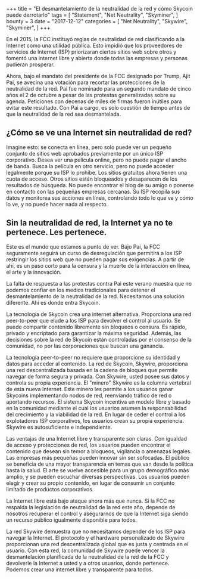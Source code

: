 +++
title = "El desmantelamiento de la neutralidad de la red y cómo Skycoin puede derrotarlo"
tags = [
    "Statement",
    "Net Neutrality",
    "Skyminer",
]
bounty = 3
date = "2017-12-12"
categories = [
    "Net Neutrality",
    "Skywire",
    "Skyminer",
]
+++

En el 2015, la FCC instituyó reglas de neutralidad de red clasificando a la Internet como una utilidad pública. Esto impidió que los proveedores de servicios de Internet (ISP) priorizaran ciertos sitios web sobre otros y fomentó una internet libre y abierta donde todas las empresas y personas pudieran prosperar.

Ahora, bajo el mandato del presidente de la FCC designado por Trump, Ajit Pai, se avecina una votación para recortar las protecciones de la neutralidad de la red. Pai fue nominado para un segundo mandato de cinco años el 2 de octubre a pesar de las protestas generalizadas sobre su agenda. Peticiones con decenas de miles de firmas fueron inútiles para evitar este resultado. Con Pai a cargo, es solo cuestión de tiempo antes de que la neutralidad de la red sea desmantelada.

## ¿Cómo se ve una Internet sin neutralidad de red?

Imagine esto: se conecta en línea, pero solo puede ver un pequeño conjunto de sitios web aprobados previamente por un único ISP corporativo. Desea ver una película online, pero no puede pagar el ancho de banda. Busca la película en otro servicio, pero no puede acceder legalmente porque su ISP lo prohíbe. Los sitios gratuitos ahora tienen una cuota de acceso. Otros sitios están bloqueados y desaparecen de los resultados de búsqueda. No puede encontrar el blog de su amigo o ponerse en contacto con las pequeñas empresas cercanas. Su ISP recopila sus datos y monitorea sus acciones en línea, controlando todo lo que ve y cómo lo ve, y no puede hacer nada al respecto.

## Sin la neutralidad de red, la Internet ya no te pertenece. Les pertenece.


Este es el mundo que estamos a punto de ver. Bajo Pai, la FCC seguramente seguirá un curso de desregulación que permitirá a los ISP restringir los sitios web que no pueden pagar sus exigencias. A partir de ahí, es un paso corto para la censura y la muerte de la interacción en línea, el arte y la innovación.

La falta de respuesta a las protestas contra Pai este verano muestra que no podemos confiar en los medios tradicionales para detener el desmantelamiento de la neutralidad de la red. Necesitamos una solución diferente. Ahí es donde entra Skycoin.

La tecnología de Skycoin crea una internet alternativa. Proporciona una red peer-to-peer que elude a los ISP para devolver el control al usuario. Se puede compartir contenido libremente sin bloqueos o censura. Es rápido, privado y encriptado para garantizar la máxima seguridad. Además, las decisiones sobre la red de Skycoin están controladas por el consenso de la comunidad, no por las corporaciones que buscan una ganancia.

La tecnología peer-to-peer no requiere que proporcione su identidad y datos para acceder al contenido. La red de Skycoin, Skywire, proporciona una red descentralizada basada en la cadena de bloques que permite navegar de forma segura y privada. Con Skywire, usted posee sus datos y controla su propia experiencia. El "minero" Skywire es la columna vertebral de esta nueva Internet. Este minero les permite a los usuarios ganar Skycoins implementando nodos de red, reenviando tráfico de red o aportando recursos. El sistema Skycoin incentiva un modelo libre y basado en la comunidad mediante el cual los usuarios asumen la responsabilidad del crecimiento y la viabilidad de la red. En lugar de ceder el control a los explotadores ISP corporativos, los usuarios crean su propia experiencia. Skywire es autosuficiente e independiente.


Las ventajas de una Internet libre y transparente son claras. Con igualdad de acceso y protecciones de red, los usuarios pueden encontrar el contenido que desean sin temor a bloqueos, vigilancia o amenazas legales. Las empresas más pequeñas pueden innovar sin ser sofocadas. El público se beneficia de una mayor transparencia en temas que van desde la política hasta la salud. El arte se vuelve accesible para un grupo demográfico más amplio, y se pueden escuchar diversas perspectivas. Los usuarios pueden elegir y crear su propio contenido, en lugar de consumir un conjunto limitado de productos corporativos.


La Internet libre está bajo ataque ahora más que nunca. Si la FCC no respalda la legislación de neutralidad de la red este año, depende de nosotros recuperar el control y asegurarnos de que la Internet siga siendo un recurso público igualmente disponible para todos.


 La red Skywire demuestra que no necesitamos depender de los ISP para navegar la Internet. El protocolo y el hardware personalizado de Skywire proporcionan una red descentralizada global que es justa y centrada en el usuario. Con esta red, la comunidad de Skywire puede vencer la desmantelación planificada de la neutralidad de la red de la FCC y devolverle la Internet a usted y a otros usuarios, donde pertenece. Podemos crear una internet libre y transparente para todos.
